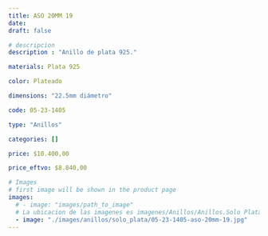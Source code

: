 ```yaml
---
title: ASO 20MM 19
date: 
draft: false

# descripcion
description : "Anillo de plata 925."

materials: Plata 925

color: Plateado

dimensions: "22.5mm diámetro"

code: 05-23-1405

type: "Anillos"

categories: []

price: $10.400,00

price_eftvo: $8.840,00

# Images
# first image will be shown in the product page
images:
  # - image: "images/path_to_image"
  # La ubicacion de las imagenes es imagenes/Anillos/Anillos.Solo Plata/05-23-1405-aso-20mm-19
  - image: "./images/anillos/solo_plata/05-23-1405-aso-20mm-19.jpg"
---
```

